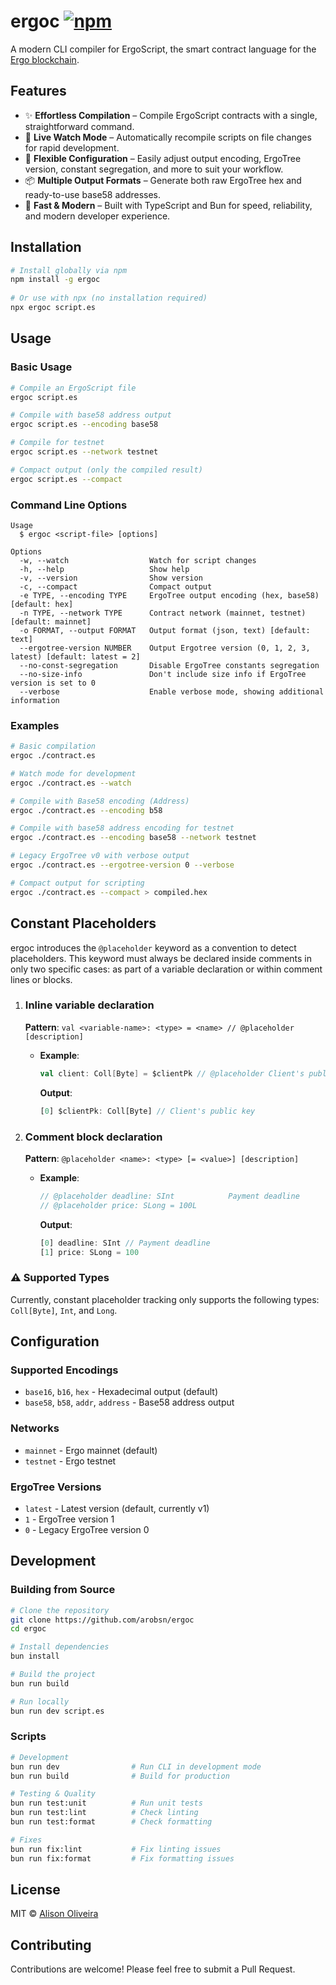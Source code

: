# ergoc [![npm](https://img.shields.io/npm/v/ergoc)](https://www.npmjs.com/package/ergoc)

A modern CLI compiler for ErgoScript, the smart contract language for the [Ergo blockchain](https://ergoplatform.org/en/).

## Features

- ✨ **Effortless Compilation** – Compile ErgoScript contracts with a single, straightforward command.
- 🔄 **Live Watch Mode** – Automatically recompile scripts on file changes for rapid development.
- 🔧 **Flexible Configuration** – Easily adjust output encoding, ErgoTree version, constant segregation, and more to suit your workflow.
- 📦 **Multiple Output Formats** – Generate both raw ErgoTree hex and ready-to-use base58 addresses.
- 🚀 **Fast & Modern** – Built with TypeScript and Bun for speed, reliability, and modern developer experience.

## Installation

```bash
# Install globally via npm
npm install -g ergoc
 
# Or use with npx (no installation required)
npx ergoc script.es
```

## Usage

### Basic Usage

```bash
# Compile an ErgoScript file
ergoc script.es

# Compile with base58 address output
ergoc script.es --encoding base58

# Compile for testnet
ergoc script.es --network testnet

# Compact output (only the compiled result)
ergoc script.es --compact
```

### Command Line Options

```
Usage
  $ ergoc <script-file> [options]

Options
  -w, --watch                  Watch for script changes
  -h, --help                   Show help
  -v, --version                Show version
  -c, --compact                Compact output
  -e TYPE, --encoding TYPE     ErgoTree output encoding (hex, base58) [default: hex]
  -n TYPE, --network TYPE      Contract network (mainnet, testnet) [default: mainnet]
  -o FORMAT, --output FORMAT   Output format (json, text) [default: text]
  --ergotree-version NUMBER    Output Ergotree version (0, 1, 2, 3, latest) [default: latest = 2]
  --no-const-segregation       Disable ErgoTree constants segregation
  --no-size-info               Don't include size info if ErgoTree version is set to 0
  --verbose                    Enable verbose mode, showing additional information
```

### Examples

```bash
# Basic compilation
ergoc ./contract.es

# Watch mode for development
ergoc ./contract.es --watch

# Compile with Base58 encoding (Address)
ergoc ./contract.es --encoding b58

# Compile with base58 address encoding for testnet
ergoc ./contract.es --encoding base58 --network testnet

# Legacy ErgoTree v0 with verbose output
ergoc ./contract.es --ergotree-version 0 --verbose

# Compact output for scripting
ergoc ./contract.es --compact > compiled.hex
```

## Constant Placeholders

ergoc introduces the `@placeholder` keyword as a convention to detect placeholders. This keyword must always be declared inside comments in only two specific cases: as part of a variable declaration or within comment lines or blocks.

1. ### Inline variable declaration
   **Pattern**: `val <variable-name>: <type> = <name> // @placeholder [description]`
   - **Example**:
     ```scala
     val client: Coll[Byte] = $clientPk // @placeholder Client's public key
     ```
     **Output**:
     ```js
     [0] $clientPk: Coll[Byte] // Client's public key
     ```


2. ### Comment block declaration
   **Pattern**: `@placeholder <name>: <type> [= <value>] [description]`
   - **Example**:
     ```scala
     // @placeholder deadline: SInt            Payment deadline
     // @placeholder price: SLong = 100L
     ```
     **Output**:
     ```js
     [0] deadline: SInt // Payment deadline
     [1] price: SLong = 100
     ```
### ⚠️ Supported Types
Currently, constant placeholder tracking only supports the following types: `Coll[Byte]`, `Int`, and `Long`.

## Configuration

### Supported Encodings
- `base16`, `b16`, `hex` - Hexadecimal output (default)
- `base58`, `b58`, `addr`, `address` - Base58 address output

### Networks
- `mainnet` - Ergo mainnet (default)
- `testnet` - Ergo testnet

### ErgoTree Versions
- `latest` - Latest version (default, currently v1)
- `1` - ErgoTree version 1
- `0` - Legacy ErgoTree version 0

## Development

### Building from Source

```bash
# Clone the repository
git clone https://github.com/arobsn/ergoc
cd ergoc

# Install dependencies
bun install

# Build the project
bun run build

# Run locally
bun run dev script.es
```

### Scripts

```bash
# Development
bun run dev                # Run CLI in development mode
bun run build              # Build for production

# Testing & Quality
bun run test:unit          # Run unit tests
bun run test:lint          # Check linting
bun run test:format        # Check formatting

# Fixes
bun run fix:lint           # Fix linting issues
bun run fix:format         # Fix formatting issues
```

## License

MIT © [Alison Oliveira](mailto:arobsn@proton.me)

## Contributing

Contributions are welcome! Please feel free to submit a Pull Request.
